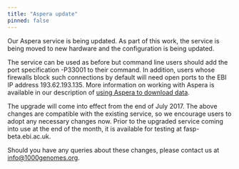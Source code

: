 ```yaml
---
title: "Aspera update"
pinned: false
---
```


Our Aspera service is being updated. As part of this work, the service is being moved to new hardware and the configuration is being updated. 

The service can be used as before but command line users should add the port specification -P33001 to their command. In addition, users whose firewalls block such connections by default will need open ports to the EBI IP address 193.62.193.135. More information on working with Aspera is available in our description of [using Aspera to download data](/faq/how-download-files-using-aspera).

The upgrade will come into effect from the end of July 2017. The above changes are compatible with the existing service, so we encourage users to adopt any necessary changes now. Prior to the upgraded service coming into use at the end of the month, it is available for testing at fasp-beta.ebi.ac.uk.

Should you have any queries about these changes, please contact us at [info@1000genomes.org](mailto:info@1000genomes.org).
